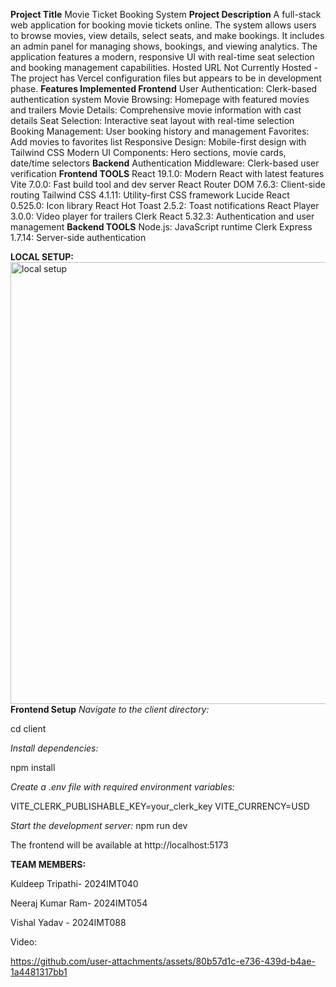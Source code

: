 **Project Title**
Movie Ticket Booking System
**Project Description**
A full-stack web application for booking movie tickets online. The system allows users to browse movies, view details, select seats, and make bookings. It includes an admin panel for managing shows, bookings, and viewing analytics. The application features a modern, responsive UI with real-time seat selection and booking management capabilities.
Hosted URL
Not Currently Hosted - The project has Vercel configuration files but appears to be in development phase.
**Features Implemented
Frontend**
User Authentication: Clerk-based authentication system
Movie Browsing: Homepage with featured movies and trailers
Movie Details: Comprehensive movie information with cast details
Seat Selection: Interactive seat layout with real-time selection
Booking Management: User booking history and management
Favorites: Add movies to favorites list
Responsive Design: Mobile-first design with Tailwind CSS
Modern UI Components: Hero sections, movie cards, date/time selectors
**Backend**
Authentication Middleware: Clerk-based user verification
**Frontend TOOLS**
React 19.1.0: Modern React with latest features
Vite 7.0.0: Fast build tool and dev server
React Router DOM 7.6.3: Client-side routing
Tailwind CSS 4.1.11: Utility-first CSS framework
Lucide React 0.525.0: Icon library
React Hot Toast 2.5.2: Toast notifications
React Player 3.0.0: Video player for trailers
Clerk React 5.32.3: Authentication and user management
**Backend TOOLS**
Node.js: JavaScript runtime
Clerk Express 1.7.14: Server-side authentication

**LOCAL SETUP:**
<img width="1183" height="707" alt="local setup" src="https://github.com/user-attachments/assets/29a4d62a-dd24-4748-8e76-f3d69c411a2d" />
**Frontend Setup**
_Navigate to the client directory:_


cd client

_Install dependencies:_

   npm install
   
_Create a .env file with required environment variables:_

   VITE_CLERK_PUBLISHABLE_KEY=your_clerk_key
   VITE_CURRENCY=USD

   
_Start the development server:_
   npm run dev

   
The frontend will be available at http://localhost:5173


**TEAM MEMBERS:**


Kuldeep Tripathi- 2024IMT040

Neeraj Kumar Ram- 2024IMT054

Vishal Yadav   - 2024IMT088














Video: 



https://github.com/user-attachments/assets/80b57d1c-e736-439d-b4ae-1a4481317bb1



